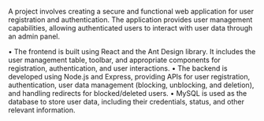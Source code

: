 A project involves creating a secure and functional web application for user registration and
authentication. The application provides user management capabilities, allowing authenticated users to
interact with user data through an admin panel.

• The frontend is built using React and the Ant Design library. It includes the user management table, toolbar, and
appropriate components for registration, authentication, and user interactions.
• The backend is developed using Node.js and Express, providing APIs for user registration, authentication, user
data management (blocking, unblocking, and deletion), and handling redirects for blocked/deleted users.
• MySQL is used as the database to store user data, including their credentials, status, and other relevant
information.
